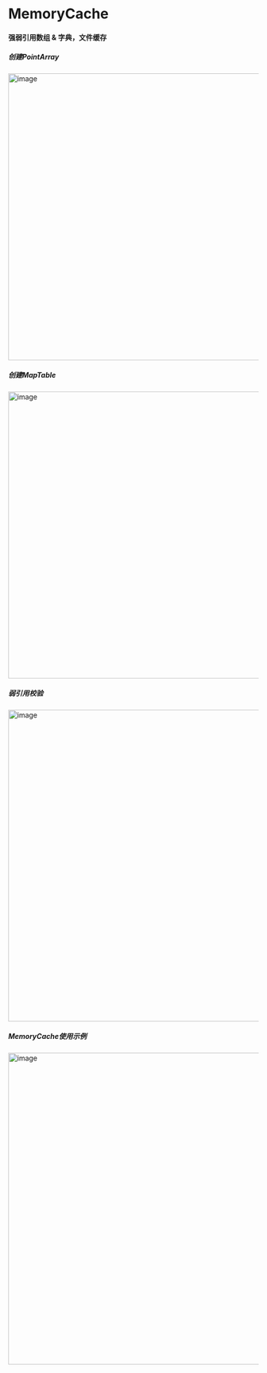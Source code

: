 # MemoryCache

#### 强弱引用数组 & 字典，文件缓存

##### 创建PointArray
<img width="577" alt="image" src="https://user-images.githubusercontent.com/13111933/155184700-003b0225-b354-4872-9599-df14b977a29c.png">

##### 创建MapTable
<img width="577" alt="image" src="https://user-images.githubusercontent.com/13111933/155184770-c50bde1a-a51e-4378-8e56-045058376373.png">

##### 弱引用校验
<img width="627" alt="image" src="https://user-images.githubusercontent.com/13111933/155185766-d926907a-f8af-4ff8-93b0-0d32b038b553.png">

##### MemoryCache使用示例
<img width="627" alt="image" src="https://user-images.githubusercontent.com/13111933/155185345-372e1b6e-bce7-4e27-b714-f5c05c22fc3f.png">
